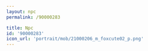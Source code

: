 ```yaml
---
layout: npc
permalink: /90000283

title: Npc
id: '90000283'
icon_url: 'portrait/mob/21000206_m_foxcute02_p.png'
---
```

